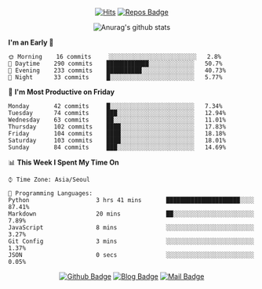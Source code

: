 
<div align=center>

[![Hits](https://hits.seeyoufarm.com/api/count/incr/badge.svg?url=https%3A%2F%2Fgithub.com/sangm1n)](https://hits.seeyoufarm.com) 
[![Repos Badge](https://badges.pufler.dev/repos/sangm1n)](https://badges.pufler.dev)


![Anurag's github stats](https://github-readme-stats.vercel.app/api?username=sangm1n&show_icons=true&theme=highcontrast)

</div>

<!--START_SECTION:waka-->
**I'm an Early 🐤** 

```text
🌞 Morning    16 commits     ░░░░░░░░░░░░░░░░░░░░░░░░░   2.8% 
🌆 Daytime    290 commits    ████████████░░░░░░░░░░░░░   50.7% 
🌃 Evening    233 commits    ██████████░░░░░░░░░░░░░░░   40.73% 
🌙 Night      33 commits     █░░░░░░░░░░░░░░░░░░░░░░░░   5.77%

```
📅 **I'm Most Productive on Friday** 

```text
Monday       42 commits     █░░░░░░░░░░░░░░░░░░░░░░░░   7.34% 
Tuesday      74 commits     ███░░░░░░░░░░░░░░░░░░░░░░   12.94% 
Wednesday    63 commits     ██░░░░░░░░░░░░░░░░░░░░░░░   11.01% 
Thursday     102 commits    ████░░░░░░░░░░░░░░░░░░░░░   17.83% 
Friday       104 commits    ████░░░░░░░░░░░░░░░░░░░░░   18.18% 
Saturday     103 commits    ████░░░░░░░░░░░░░░░░░░░░░   18.01% 
Sunday       84 commits     ███░░░░░░░░░░░░░░░░░░░░░░   14.69%

```


📊 **This Week I Spent My Time On** 

```text
⌚︎ Time Zone: Asia/Seoul

💬 Programming Languages: 
Python                   3 hrs 41 mins       █████████████████████░░░░   87.41% 
Markdown                 20 mins             ██░░░░░░░░░░░░░░░░░░░░░░░   7.89% 
JavaScript               8 mins              ░░░░░░░░░░░░░░░░░░░░░░░░░   3.27% 
Git Config               3 mins              ░░░░░░░░░░░░░░░░░░░░░░░░░   1.37% 
JSON                     0 secs              ░░░░░░░░░░░░░░░░░░░░░░░░░   0.05%

```


<!--END_SECTION:waka-->
 
<div align=center>
  
[![Github Badge](http://img.shields.io/badge/-github-black?style=flat-square&logo=github&logoColor=white&link=https:https://github.com/sangm1n/)](https://github.com/sangm1n/)
[![Blog Badge](http://img.shields.io/badge/-devlog-00C7B7?style=flat-square&logo=Netlify&logoColor=white&link=https:https://sangminlog.netlify.app/)](https://sangminlog.netlify.app/)
[![Mail Badge](http://img.shields.io/badge/-mail-D14836?style=flat-square&logo=Gmail&logoColor=white&link=mailto:dltkd96als@naver.com)](mailto:dltkd96als@naver.com/)

</div>

<!--
**sangm1n/sangm1n** is a ✨ _special_ ✨ repository because its `README.md` (this file) appears on your GitHub profile.

Here are some ideas to get you started:

- 🔭 I’m currently working on ...
- 🌱 I’m currently learning ...
- 👯 I’m looking to collaborate on ...
- 🤔 I’m looking for help with ...
- 💬 Ask me about ...
- 📫 How to reach me: ...
- 😄 Pronouns: ...
- ⚡ Fun fact: ...

https://shields.io/
-->
